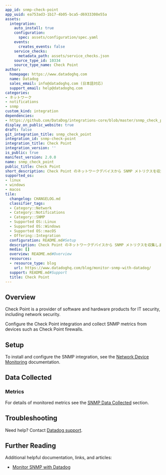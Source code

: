```yaml
---
app_id: snmp-check-point
app_uuid: ea753ad3-1b17-4b05-bca5-d6933308e55a
assets:
  integration:
    auto_install: true
    configuration:
      spec: assets/configuration/spec.yaml
    events:
      creates_events: false
    service_checks:
      metadata_path: assets/service_checks.json
    source_type_id: 10334
    source_type_name: Check Point
author:
  homepage: https://www.datadoghq.com
  name: Datadog
  sales_email: info@datadoghq.com (日本語対応)
  support_email: help@datadoghq.com
categories:
- ネットワーク
- notifications
- snmp
custom_kind: integration
dependencies:
- https://github.com/DataDog/integrations-core/blob/master/snmp_check_point/README.md
display_on_public_website: true
draft: false
git_integration_title: snmp_check_point
integration_id: snmp-check-point
integration_title: Check Point
integration_version: ''
is_public: true
manifest_version: 2.0.0
name: snmp_check_point
public_title: Check Point
short_description: Check Point のネットワークデバイスから SNMP メトリクスを収集します。
supported_os:
- linux
- windows
- macos
tile:
  changelog: CHANGELOG.md
  classifier_tags:
  - Category::Network
  - Category::Notifications
  - Category::SNMP
  - Supported OS::Linux
  - Supported OS::Windows
  - Supported OS::macOS
  - Offering::Integration
  configuration: README.md#Setup
  description: Check Point のネットワークデバイスから SNMP メトリクスを収集します。
  media: []
  overview: README.md#Overview
  resources:
  - resource_type: blog
    url: https://www.datadoghq.com/blog/monitor-snmp-with-datadog/
  support: README.md#Support
  title: Check Point
---
```


<!--  SOURCED FROM https://github.com/DataDog/integrations-core -->


## Overview

Check Point is a provider of software and hardware products for IT security, including network security.

Configure the Check Point integration and collect SNMP metrics from devices such as Check Point firewalls.

## Setup

To install and configure the SNMP integration, see the [Network Device Monitoring][1] documentation.

## Data Collected

### Metrics

For details of monitored metrics see the [SNMP Data Collected][2] section.

## Troubleshooting

Need help? Contact [Datadog support][3].

## Further Reading

Additional helpful documentation, links, and articles:

* [Monitor SNMP with Datadog][4]



[1]: https://docs.datadoghq.com/ja/network_performance_monitoring/devices/setup
[2]: https://docs.datadoghq.com/ja/network_performance_monitoring/devices/data
[3]: https://docs.datadoghq.com/ja/help/
[4]: https://www.datadoghq.com/blog/monitor-snmp-with-datadog/